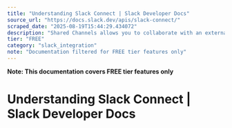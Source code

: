 ```yaml
---
title: "Understanding Slack Connect | Slack Developer Docs"
source_url: "https://docs.slack.dev/apis/slack-connect/"
scraped_date: "2025-08-19T15:44:29.434072"
description: "Shared Channels allows you to collaborate with an external org!"
tier: "FREE"
category: "slack_integration"
note: "Documentation filtered for FREE tier features only"
---
```

**Note: This documentation covers FREE tier features only**

# Understanding Slack Connect | Slack Developer Docs

